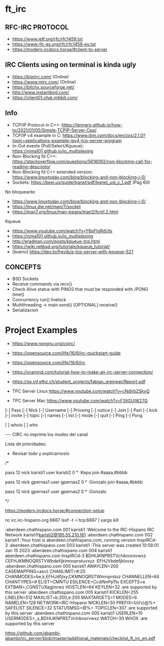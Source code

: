 # ft_irc

## RFC-IRC PROTOCOL
- https://www.ietf.org/rfc/rfc1459.txt
- https://www.rfc-es.org/rfc/rfc1459-es.txt
- https://modern.ircdocs.horse/#client-to-server

## IRC Clients using on terminal is kinda ugly
- https://kiwiirc.com/              (Online)
- https://www.mirc.com/             (Online)
- https://bitchx.sourceforge.net/
- http://www.instantbird.com/
- https://client01.chat.mibbit.com/


## Info
- TCP/IP Protocol in C++: https://lenngro.github.io/how-to/2021/01/05/Simple-TCPIP-Server-Cpp/
- TCP/IP v4 example in C: https://www.ibm.com/docs/en/zos/2.1.0?topic=applications-example-ipv4-tcp-server-program
- In-Out events (Poll/Select/Kqueue): https://nima101.github.io/io_multiplexing 
- Non-Blocking fd C++: https://stackoverflow.com/questions/5616092/non-blocking-call-for-reading-descriptor
- Non-Blocking fd C++ extended version: https://www.linuxtoday.com/blog/blocking-and-non-blocking-i-0/
- Sockets: https://beej.us/guide/bgnet/pdf/bgnet_usl_c_1.pdf (Pag 60)

No bloqueante
- https://www.linuxtoday.com/blog/blocking-and-non-blocking-i-0/
- https://linux.die.net/man/7/socket
- https://man7.org/linux/man-pages/man2/fcntl.2.html

Kqueue
- https://www.youtube.com/watch?v=Y6pFtgRdUts
- https://nima101.github.io/io_multiplexing
- http://eradman.com/posts/kqueue-tcp.html
- https://wiki.netbsd.org/tutorials/kqueue_tutorial/
- [bueno] https://dev.to/frevib/a-tcp-server-with-kqueue-527



## CONCEPTS
* BSD Sockets
* Receive commands via recv()
* Check Alive status with PINGS that must be responded with /PONG time()
* Concurrency run() livelock
* Multithreading -> main
                    send() [OPTIONAL]
                    receive()
* Serializacion

# Project Examples
- https://www.nongnu.org/cpirc/
- https://opensource.com/life/16/6/irc-quickstart-guide
- https://opensource.com/life/16/6/irc
- https://oramind.com/tutorial-how-to-make-an-irc-server-connection/
- https://se.inf.ethz.ch/student_projects/fabian_gremper/Report.pdf

- TPC Server Linux https://www.youtube.com/watch?v=cNdlrbZSkyQ
- TPC Server Mac https://www.youtube.com/watch?v=F3iIGUiW27Q



[-] Pass
[-] Nick
[-] Username
[-] Privsmg
[-] notice
[-] Join
[-] Part
[-] kick
[-] invite
[-] topic
[-] names
[-] list
[-] mode
[-] quit
[-] Ping
[-] Pong


[ ] whois
[ ] who


--- CIRC no imprime los modes del canal

Lista de prioridades:
- Revisar todo y explicarnoslo

/*

pass 12
nick karisti1
user karisti2 0 * :Kepa
join #aaaa,#bbbb


pass 12
nick gpernas1
user gpernas2 0 * :Gonzalo
join #aaaa,#bbbb

pass 12
nick gpernas1
user gpernas2 0 * :Gonzalo

*/



https://modern.ircdocs.horse/#connection-setup

nc irc.irc-hispano.org 6667
lsof -t -i tcp:6667 | xargs kill


:aberdeen.chathispano.com 001 karisti1 :Welcome to the IRC-Hispano IRC Network karisti1!karisti2@195.55.210.181
:aberdeen.chathispano.com 002 karisti1 :Your host is aberdeen.chathispano.com, running version InspIRCd-3
:aberdeen.chathispano.com 003 karisti1 :This server was created 10:58:01 Jan 15 2023
:aberdeen.chathispano.com 004 karisti1 aberdeen.chathispano.com InspIRCd-3 BDHIJKNPRSTVchiknorsvwxz CEFHJKMNOQRSTVWbdefijklmnoprstuvxyz :EFHJVbdefjklovxy
:aberdeen.chathispano.com 005 karisti1 AWAYLEN=200 CASEMAPPING=ascii CHANLIMIT=#:20 CHANMODES=be,k,EFHJdfjlxy,CKMNOQRSTWimnprstuz CHANNELLEN=64 CHANTYPES=# ELIST=CMNTU ESILENCE=CcdiNnPpTtx EXCEPTS=e EXTBAN=,CGNSTUXagjmrwz HOSTLEN=64 KEYLEN=32 :are supported by this server
:aberdeen.chathispano.com 005 karisti1 KICKLEN=255 LINELEN=512 MAXLIST=b:200,e:200 MAXTARGETS=1 MODES=6 NAMELEN=128 NETWORK=IRC-Hispano NICKLEN=30 PREFIX=(oVv)@%+ SAFELIST SILENCE=32 STATUSMSG=@%+ TOPICLEN=307 :are supported by this server
:aberdeen.chathispano.com 005 karisti1 USERLEN=10 USERMODES=,,s,BDHIJKNPRSTVchiknorvwxz WATCH=30 WHOX :are supported by this server


https://github.com/abambi-abambi/irc_server/blob/master/additional_materials/checklist_ft_irc_en.pdf
